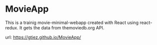 # MovieApp

This is a trainig movie-minimal-webapp created with React using react-redux. 
It gets the data from themoviedb.org API.


url: https://gtiez.github.io/MovieApp/


